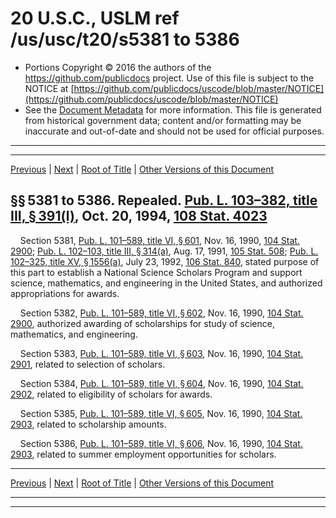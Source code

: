 ---
---

# 20 U.S.C., USLM ref /us/usc/t20/s5381 to 5386

* Portions Copyright © 2016 the authors of the https://github.com/publicdocs project.
  Use of this file is subject to the NOTICE at [https://github.com/publicdocs/uscode/blob/master/NOTICE](https://github.com/publicdocs/uscode/blob/master/NOTICE)
* See the [Document Metadata](././../../../../../..//README.md) for more information.
  This file is generated from historical government data; content and/or formatting may be inaccurate and out-of-date and should not be used for official purposes.

----------
----------

[Previous](./../../../../../..//us/usc/t20/ch64/schVI/ptA/m__us_usc_t20_ch64_schVI_ptA.md) | [Next](./../../../../../..//us/usc/t20/ch64/schVI/ptB/m__us_usc_t20_ch64_schVI_ptB.md) | [Root of Title](./../../../../../../) | [Other Versions of this Document](https://publicdocs.github.io/go/links?ns=uslm&ref=%2Fus%2Fusc%2Ft20%2Fs5381+to+5386)

## §§ 5381 to 5386. Repealed. [Pub. L. 103–382, title III, § 391(l)][/us/pl/103/382/s391/l], Oct. 20, 1994, [108 Stat. 4023][/us/stat/108/4023]

    Section 5381, [Pub. L. 101–589, title VI, § 601][/us/pl/101/589/s601], Nov. 16, 1990, [104 Stat. 2900][/us/stat/104/2900]; [Pub. L. 102–103, title III, § 314(a)][/us/pl/102/103/s314/a], Aug. 17, 1991, [105 Stat. 508][/us/stat/105/508]; [Pub. L. 102–325, title XV, § 1556(a)][/us/pl/102/325/s1556/a], July 23, 1992, [106 Stat. 840][/us/stat/106/840], stated purpose of this part to establish a National Science Scholars Program and support science, mathematics, and engineering in the United States, and authorized appropriations for awards.

    Section 5382, [Pub. L. 101–589, title VI, § 602][/us/pl/101/589/s602], Nov. 16, 1990, [104 Stat. 2900][/us/stat/104/2900], authorized awarding of scholarships for study of science, mathematics, and engineering.

    Section 5383, [Pub. L. 101–589, title VI, § 603][/us/pl/101/589/s603], Nov. 16, 1990, [104 Stat. 2901][/us/stat/104/2901], related to selection of scholars.

    Section 5384, [Pub. L. 101–589, title VI, § 604][/us/pl/101/589/s604], Nov. 16, 1990, [104 Stat. 2902][/us/stat/104/2902], related to eligibility of scholars for awards.

    Section 5385, [Pub. L. 101–589, title VI, § 605][/us/pl/101/589/s605], Nov. 16, 1990, [104 Stat. 2903][/us/stat/104/2903], related to scholarship amounts.

    Section 5386, [Pub. L. 101–589, title VI, § 606][/us/pl/101/589/s606], Nov. 16, 1990, [104 Stat. 2903][/us/stat/104/2903], related to summer employment opportunities for scholars.

----------

[Previous](./../../../../../..//us/usc/t20/ch64/schVI/ptA/m__us_usc_t20_ch64_schVI_ptA.md) | [Next](./../../../../../..//us/usc/t20/ch64/schVI/ptB/m__us_usc_t20_ch64_schVI_ptB.md) | [Root of Title](./../../../../../../) | [Other Versions of this Document](https://publicdocs.github.io/go/links?ns=uslm&ref=%2Fus%2Fusc%2Ft20%2Fs5381+to+5386)

----------
----------

[/us/pl/103/382/s391/l]: https://publicdocs.github.io/go/links?ns=uslm&ref=%2Fus%2Fpl%2F103%2F382%2Fs391%2Fl
[/us/stat/108/4023]: https://publicdocs.github.io/go/links?ns=uslm&ref=%2Fus%2Fstat%2F108%2F4023
[/us/pl/101/589/s601]: https://publicdocs.github.io/go/links?ns=uslm&ref=%2Fus%2Fpl%2F101%2F589%2Fs601
[/us/stat/104/2900]: https://publicdocs.github.io/go/links?ns=uslm&ref=%2Fus%2Fstat%2F104%2F2900
[/us/pl/102/103/s314/a]: https://publicdocs.github.io/go/links?ns=uslm&ref=%2Fus%2Fpl%2F102%2F103%2Fs314%2Fa
[/us/stat/105/508]: https://publicdocs.github.io/go/links?ns=uslm&ref=%2Fus%2Fstat%2F105%2F508
[/us/pl/102/325/s1556/a]: https://publicdocs.github.io/go/links?ns=uslm&ref=%2Fus%2Fpl%2F102%2F325%2Fs1556%2Fa
[/us/stat/106/840]: https://publicdocs.github.io/go/links?ns=uslm&ref=%2Fus%2Fstat%2F106%2F840
[/us/pl/101/589/s602]: https://publicdocs.github.io/go/links?ns=uslm&ref=%2Fus%2Fpl%2F101%2F589%2Fs602
[/us/stat/104/2900]: https://publicdocs.github.io/go/links?ns=uslm&ref=%2Fus%2Fstat%2F104%2F2900
[/us/pl/101/589/s603]: https://publicdocs.github.io/go/links?ns=uslm&ref=%2Fus%2Fpl%2F101%2F589%2Fs603
[/us/stat/104/2901]: https://publicdocs.github.io/go/links?ns=uslm&ref=%2Fus%2Fstat%2F104%2F2901
[/us/pl/101/589/s604]: https://publicdocs.github.io/go/links?ns=uslm&ref=%2Fus%2Fpl%2F101%2F589%2Fs604
[/us/stat/104/2902]: https://publicdocs.github.io/go/links?ns=uslm&ref=%2Fus%2Fstat%2F104%2F2902
[/us/pl/101/589/s605]: https://publicdocs.github.io/go/links?ns=uslm&ref=%2Fus%2Fpl%2F101%2F589%2Fs605
[/us/stat/104/2903]: https://publicdocs.github.io/go/links?ns=uslm&ref=%2Fus%2Fstat%2F104%2F2903
[/us/pl/101/589/s606]: https://publicdocs.github.io/go/links?ns=uslm&ref=%2Fus%2Fpl%2F101%2F589%2Fs606
[/us/stat/104/2903]: https://publicdocs.github.io/go/links?ns=uslm&ref=%2Fus%2Fstat%2F104%2F2903


